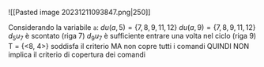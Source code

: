 
![[Pasted image 20231211093847.png|250]]

Considerando la variabile `a`:
$du(a, 5) = \{7, 8, 9, 11, 12\}$
$du(a, 9) = \{7, 8, 9, 11, 12\}$
$d_5u_7$ è scontato (riga 7)
$d_9u_7$ è sufficiente entrare una volta nel ciclo (riga 9)
T = {<8, 4>} soddisfa il criterio MA non copre tutti i comandi QUINDI NON implica il criterio di copertura dei comandi
